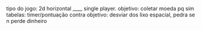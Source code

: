 tipo do jogo: 2d horizontal ____
single player.
objetivo: coletar moeda pq sim 
tabelas: timer/pontuação
contra objetivo: desviar dos lixo espacial, pedra se n perde dinheiro

